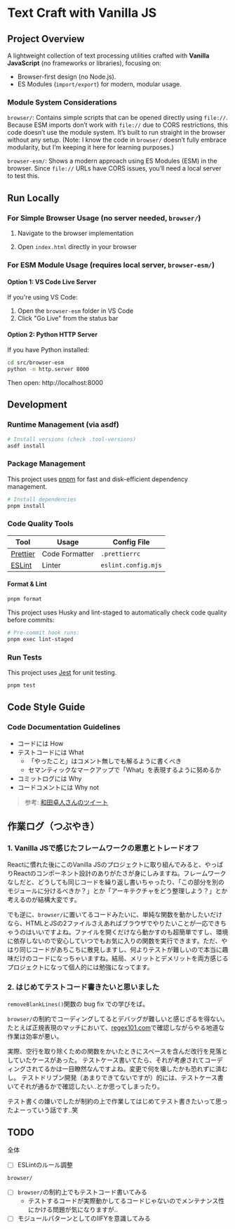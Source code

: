 # Text Craft with Vanilla JS

## Project Overview

A lightweight collection of text processing utilities crafted with **Vanilla JavaScript** (no frameworks or libraries), focusing on:

- Browser-first design (no Node.js).
- ES Modules (`import/export`) for modern, modular usage.

### Module System Considerations

`browser/`: Contains simple scripts that can be opened directly using `file://`. Because ESM imports don’t work with `file://` due to CORS restrictions, this code doesn’t use the module system. It’s built to run straight in the browser without any setup. (Note: I know the code in `browser/` doesn’t fully embrace modularity, but I’m keeping it here for learning purposes.)

`browser-esm/`: Shows a modern approach using ES Modules (ESM) in the browser. Since `file://` URLs have CORS issues, you’ll need a local server to test this.

## Run Locally

### For Simple Browser Usage (no server needed, `browser/`)

1. Navigate to the browser implementation

2. Open `index.html` directly in your browser

### For ESM Module Usage (requires local server, `browser-esm/`)

#### Option 1: VS Code Live Server

If you're using VS Code:

1. Open the `browser-esm` folder in VS Code
2. Click "Go Live" from the status bar

#### Option 2: Python HTTP Server

If you have Python installed:

```sh
cd src/browser-esm
python -m http.server 8000
```

Then open: http://localhost:8000

## Development

### Runtime Management (via asdf)

```sh
# Install versions (check .tool-versions)
asdf install
```

### Package Management

This project uses [pnpm](https://pnpm.io/) for fast and disk-efficient dependency management.

```sh
# Install dependencies
pnpm install
```

### Code Quality Tools

| Tool                             | Usage          | Config File         |
| -------------------------------- | -------------- | ------------------- |
| [Prettier](https://prettier.io/) | Code Formatter | `.prettierrc`       |
| [ESLint](https://eslint.org/)    | Linter         | `eslint.config.mjs` |

#### Format & Lint

```sh
pnpm format
```

This project uses Husky and lint-staged to automatically check code quality before commits:

```sh
# Pre-commit hook runs:
pnpm exec lint-staged
```

### Run Tests

This project uses [Jest](https://jestjs.io/) for unit testing.

```sh
pnpm test
```

## Code Style Guide

### Code Documentation Guidelines

- コードには How
- テストコードには What
  - 「やったこと」はコメント無しでも解るように書くべき
  - セマンティックなマークアップで「What」を表現するように努めるか
- コミットログには Why
- コードコメントには Why not

> 参考: [和田卓人さんのツイート](https://x.com/t_wada/status/904916106153828352)

## 作業ログ（つぶやき）

### 1. Vanilla JSで感じたフレームワークの恩恵とトレードオフ

Reactに慣れた後にこのVanilla JSのプロジェクトに取り組んでみると、やっぱりReactのコンポーネント設計のありがたさが身にしみますね。フレームワークなしだと、どうしても同じコードを繰り返し書いちゃったり、「この部分を別のモジュールに分けるべきか？」とか「アーキテクチャをどう整理しよう？」とか考えるのが結構大変です。

でも逆に、`browser/`に置いてるコードみたいに、単純な関数を動かしたいだけなら、HTMLとJSの2ファイルさえあればブラウザでやりたいことが一応できちゃうのはいいですよね。ファイルを開くだけなら動かすのも超簡単ですし、環境に依存しないので安心していつでもお気に入りの関数を実行できます。ただ、やはり同じコードがあちこちに散見しますし、何よりテストが難しいので本当に趣味だけのコードになっちゃいますね。結局、メリットとデメリットを両方感じるプロジェクトになって個人的には勉強になってます。

### 2. はじめてテストコード書きたいと思いました

`removeBlankLines()`関数の bug fix での学びをば。

`browser/`の制約でコーディングしてるとデバッグが難しいと感じざるを得ない。
たとえば正規表現のマッチにおいて、[regex101.com](https://regex101.com/)で確認しながらやる地道な作業は効率が悪い。

実際、空行を取り除くための関数をかいたときにスペースを含んだ改行を見落としていたケースがあった。
テストケース書いてたら、それが考慮されてコーディングされてるかは一目瞭然なんですよね。変更で何を壊したかも恐れずに済むし。
テストドリブン開発（あまりできてないですが）的には、テストケース書いてそれが通るかで確認したい..とか思ってしまったり。

テスト書くの嫌いでしたが制約の上で作業してはじめてテスト書きたいって思ったよーっていう話です..笑

## TODO

全体

- [ ] ESLintのルール調整

`browser/`

- [ ] `browser/`の制約上でもテストコード書いてみる
  - テストするコードが実際動かしてるコードじゃないのでメンテナンス性にかける問題が気になりますが..
- [ ] モジュールパターンとしてのIIFYを意識してみる
